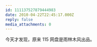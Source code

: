 ```yaml
---
id: 111137527879444983
date: 2010-04-22T22:45:17.000Z
reply: false
media_attachments: 0
---
```


今天才发现，原来 115 网盘是雨林木风出品。

